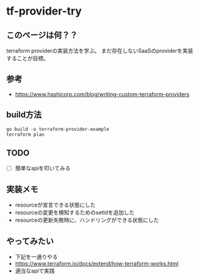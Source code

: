 # tf-provider-try

## このページは何？？

terraform providerの実装方法を学ぶ。
まだ存在しないSaaSのproviderを実装することが目標。

## 参考

- https://www.hashicorp.com/blog/writing-custom-terraform-providers

## build方法

```
go build -o terraform-provider-example
terraform plan
```

## TODO

- [ ] 簡単なapiを叩いてみる


## 実装メモ

- resourceが宣言できる状態にした
- resourceの変更を検知するためのsetIdを追加した
- resourceの更新失敗時に、ハンドリングができる状態にした

## やってみたい

- 下記を一通りやる
- https://www.terraform.io/docs/extend/how-terraform-works.html
- 適当なapiで実践
